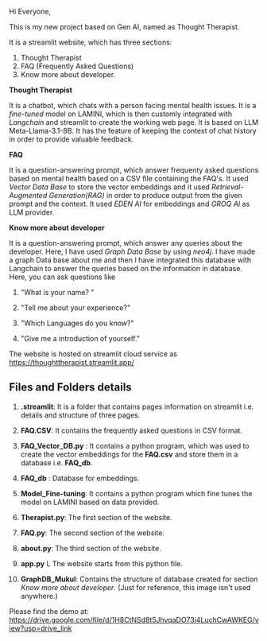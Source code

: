 Hi Everyone, 

This is my new project based on Gen AI, named as Thought Therapist.

It is a streamlit website, which has three sections:

1. Thought Therapist
2. FAQ (Frequently Asked Questions)
3. Know more about developer.

**Thought Therapist**

It is a chatbot, which chats with a person facing mental health issues. It is a *fine-tuned* model on LAMINI, which is then customly integrated with *Langchain* and streamlit to create the working web page. It is based on LLM Meta-Llama-3.1-8B. It has the feature of keeping the context of chat history in order to provide valuable feedback.

**FAQ**

It is a question-answering prompt, which answer frequenty asked questions based on mental health based on a CSV file containing the FAQ's. It used *Vector Data Base* to store the vector embeddings and it used *Retrieval-Augmented Generation(RAG)* in order to produce output from the given prompt and the context. It used *EDEN AI* for embeddings and *GROQ AI* as LLM provider.

**Know more about developer**

It is a question-answering prompt, which answer any queries about the developer. Here, I have used *Graph Data Base* by using *neo4j*. I have made a graph Data base about me and then I have integrated this database with Langchain to answer the queries based on the information in database. Here, you can ask questions like

1. "What is your name? "

2. "Tell me about your experience?"

3. "Which Languages do you know?"

4. "Give me a introduction of yourself."

The website is hosted on streamlit cloud service as <a>https://thoughttherapist.streamlit.app/<a>

## Files and Folders details

1. **.streamlit**: It is a folder that contains pages information on streamlit i.e. details and structure of three pages.

2. **FAQ.CSV**: It contains the frequently asked questions in CSV format.

3. **FAQ_Vector_DB.py** : It contains a python program, which was used to create the vector embeddings for the **FAQ.csv** and store them in a database i.e. **FAQ_db**.

4. **FAQ_db** : Database for embeddings.

5. **Model_Fine-tuning**: It contains a python program which fine tunes the model on LAMINI based on data provided.

6. **Therapist.py**: The first section of the website.

7. **FAQ.py**: The second section of the website.

8. **about.py**: The third section of the website.

9. **app.py** L The website starts from this python file.

10. **GraphDB_Mukul**: Contains the structure of database created for section *Know more about developer*. (Just for reference, this image isn't used anywhere.)

Please find the demo at: <a>https://drive.google.com/file/d/1H8CtNSd8t5JhvqaDO73i4LuchCwAWKEG/view?usp=drive_link<a>